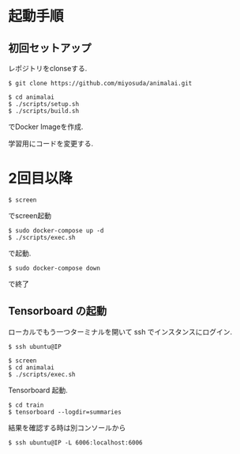 # 起動手順

## 初回セットアップ

レポジトリをclonseする.

```
$ git clone https://github.com/miyosuda/animalai.git
```

```
$ cd animalai
$ ./scripts/setup.sh
$ ./scripts/build.sh
```
でDocker Imageを作成.


学習用にコードを変更する.

# 2回目以降

```
$ screen
```

でscreen起動


```
$ sudo docker-compose up -d
$ ./scripts/exec.sh
```

で起動.


```
$ sudo docker-compose down
```

で終了


## Tensorboard の起動

ローカルでもう一つターミナルを開いて ssh でインスタンスにログイン.

```
$ ssh ubuntu@IP
```

```
$ screen
$ cd animalai
$ ./scripts/exec.sh
```

Tensorboard 起動.

```
$ cd train
$ tensorboard --logdir=summaries
```

結果を確認する時は別コンソールから

```
$ ssh ubuntu@IP -L 6006:localhost:6006
```

